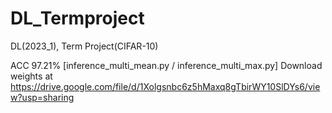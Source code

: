 # DL_Termproject
DL(2023_1), Term Project(CIFAR-10)

ACC 97.21% [inference_multi_mean.py / inference_multi_max.py]
Download weights at https://drive.google.com/file/d/1Xolgsnbc6z5hMaxq8gTbirWY10SlDYs6/view?usp=sharing
